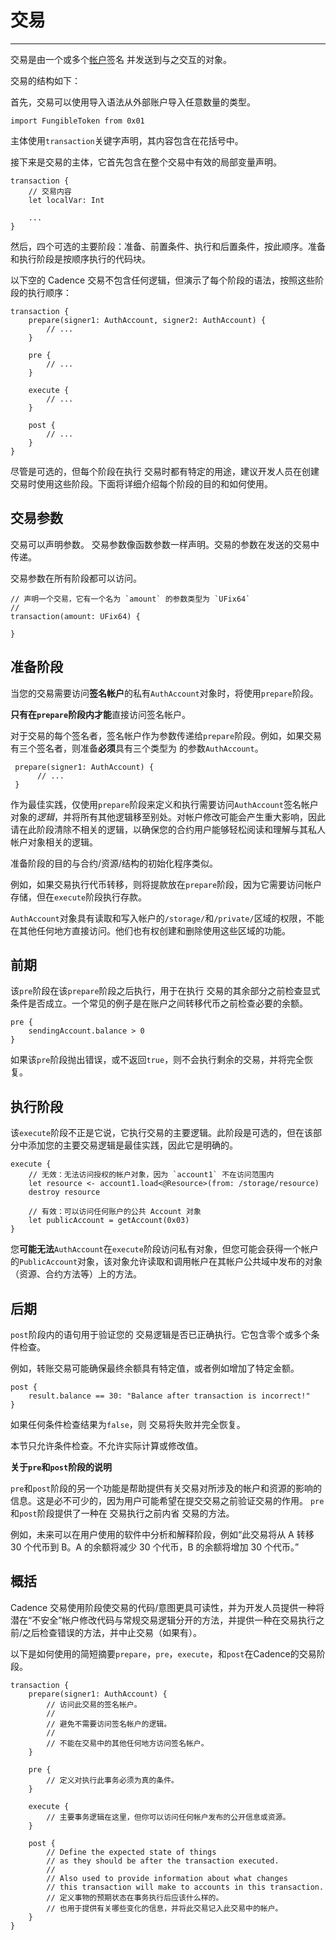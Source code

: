 # 交易

------

交易是由一个或多个[帐户](https://docs.onflow.org/cadence/language/accounts)签名 并发送到与之交互的对象。

交易的结构如下：

首先，交易可以使用导入语法从外部账户导入任意数量的类型。

```cadence
import FungibleToken from 0x01
```

主体使用`transaction`关键字声明，其内容包含在花括号中。

接下来是交易的主体，它首先包含在整个交易中有效的局部变量声明。

```cadence
transaction {
    // 交易内容
    let localVar: Int

    ...
}
```

然后，四个可选的主要阶段：准备、前置条件、执行和后置条件，按此顺序。准备和执行阶段是按顺序执行的代码块。

以下空的 Cadence  交易不包含任何逻辑，但演示了每个阶段的语法，按照这些阶段的执行顺序：

```cadence
transaction {
    prepare(signer1: AuthAccount, signer2: AuthAccount) {
        // ...
    }

    pre {
        // ...
    }

    execute {
        // ...
    }

    post {
        // ...
    }
}
```

尽管是可选的，但每个阶段在执行 交易时都有特定的用途，建议开发人员在创建 交易时使用这些阶段。下面将详细介绍每个阶段的目的和如何使用。

## 交易参数

 交易可以声明参数。 交易参数像函数参数一样声明。交易的参数在发送的交易中传递。

交易参数在所有阶段都可以访问。

```cadence
// 声明一个交易，它有一个名为 `amount` 的参数类型为 `UFix64`
//
transaction(amount: UFix64) {

}
```

## 准备阶段

当您的交易需要访问**签名帐户**的私有`AuthAccount`对象时，将使用`prepare`阶段。

**只有在`prepare`阶段内才能**直接访问签名帐户。

对于交易的每个签名者，签名帐户作为参数传递给`prepare`阶段。例如，如果交易有三个签名者，则准备**必须**具有三个类型为 的参数`AuthAccount`。 

```cadence
 prepare(signer1: AuthAccount) {
      // ...
 }
```

作为最佳实践，仅使用`prepare`阶段来定义和执行需要访问`AuthAccount`签名帐户对象的*逻辑*，并将所有其他逻辑移至别处。对帐户修改可能会产生重大影响，因此请在此阶段清除不相关的逻辑，以确保您的合约用户能够轻松阅读和理解与其私人帐户对象相关的逻辑。

准备阶段的目的与合约/资源/结构的初始化程序类似。

例如，如果交易执行代币转移，则将提款放在`prepare`阶段，因为它需要访问帐户存储，但在`execute`阶段执行存款。

`AuthAccount`对象具有读取和写入帐户的`/storage/`和`/private/`区域的权限，不能在其他任何地方直接访问。他们也有权创建和删除使用这些区域的功能。

## 前期

该`pre`阶段在该`prepare`阶段之后执行，用于在执行 交易的其余部分之前检查显式条件是否成立。一个常见的例子是在账户之间转移代币之前检查必要的余额。

```cadence
pre {
    sendingAccount.balance > 0
}
```

如果该`pre`阶段抛出错误，或不返回`true`，则不会执行剩余的交易，并将完全恢复。

## 执行阶段

该`execute`阶段不正是它说，它执行交易的主要逻辑。此阶段是可选的，但在该部分中添加您的主要交易逻辑是最佳实践，因此它是明确的。

```cadence
execute {
    // 无效：无法访问授权的帐户对象，因为 `account1` 不在访问范围内
    let resource <- account1.load<@Resource>(from: /storage/resource)
    destroy resource

    // 有效：可以访问任何账户的公共 Account 对象
    let publicAccount = getAccount(0x03)
}
```

您**可能无法**`AuthAccount`在`execute`阶段访问私有对象，但您可能会获得一个帐户的`PublicAccount`对象，该对象允许读取和调用帐户在其帐户公共域中发布的对象（资源、合约方法等）上的方法。

## 后期

`post`阶段内的语句用于验证您的 交易逻辑是否已正确执行。它包含零个或多个条件检查。

例如，转账交易可能确保最终余额具有特定值，或者例如增加了特定金额。

 

```cadence
post {
    result.balance == 30: "Balance after transaction is incorrect!"
}
```

如果任何条件检查结果为`false`，则 交易将失败并完全恢复。

本节只允许条件检查。不允许实际计算或修改值。

**关于`pre`和`post`阶段的说明**

`pre`和`post`阶段的另一个功能是帮助提供有关交易对所涉及的帐户和资源的影响的信息。这是必不可少的，因为用户可能希望在提交交易之前验证交易的作用。 `pre`和`post`阶段提供了一种在 交易执行之前内省 交易的方法。

例如，未来可以在用户使用的软件中分析和解释阶段，例如“此交易将从 A 转移 30 个代币到 B。A 的余额将减少 30 个代币，B 的余额将增加 30 个代币。”

## 概括

Cadence 交易使用阶段使交易的代码/意图更具可读性，并为开发人员提供一种将潜在“不安全”帐户修改代码与常规交易逻辑分开的方法，并提供一种在交易执行之前/之后检查错误的方法，并中止交易（如果有）。

以下是如何使用的简短摘要`prepare`，`pre`，`execute`，和`post`在Cadence的交易阶段。

```cadence
transaction {
    prepare(signer1: AuthAccount) {
        // 访问此交易的签名帐户。
		//
		// 避免不需要访问签名帐户的逻辑。
		//
		// 不能在交易中的其他任何地方访问签名帐户。
    }

    pre {
        // 定义对执行此事务必须为真的条件。
    }

    execute {
        // 主要事务逻辑在这里，但你可以访问任何帐户发布的公开信息或资源。
    }

    post {
        // Define the expected state of things
        // as they should be after the transaction executed.
        //
        // Also used to provide information about what changes
        // this transaction will make to accounts in this transaction.
        // 定义事物的预期状态在事务执行后应该什么样的。
		// 也用于提供有关哪些变化的信息，并将此交易记入此交易中的帐户。
    }
}
```